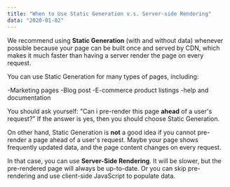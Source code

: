```yaml
---
title: "When to Use Static Generation v.s. Server-side Rendering"
data: "2020-01-02"
---
```


 We recommend using **Static Generation** (with and without data) whenever
 possible because your page can be built once and served by CDN, which makes it 
 much faster than having a server render the page on every request.

 You can use Static Generation for many types of pages, including: 

 -Marketing pages 
 -Blog post 
 -E-commerce product listings
 -help and documentation

 You should ask yourself: "Can i pre-render this page **ahead** of a user's
 request?" If the answer is yes, then you should choose Static Generation.

 On other hand, Static Generation is **not** a good idea if you cannot pre-render 
 a page ahead of a user's request. Maybe your page shows frequently updated data, and the
 page content changes on every request.

 In that case, you can use **Server-Side Rendering**. It will be slower, but the 
 pre-rendered page will always be up-to-date. Or you can skip pre-rendering and use 
 client-side JavaScript to populate data.